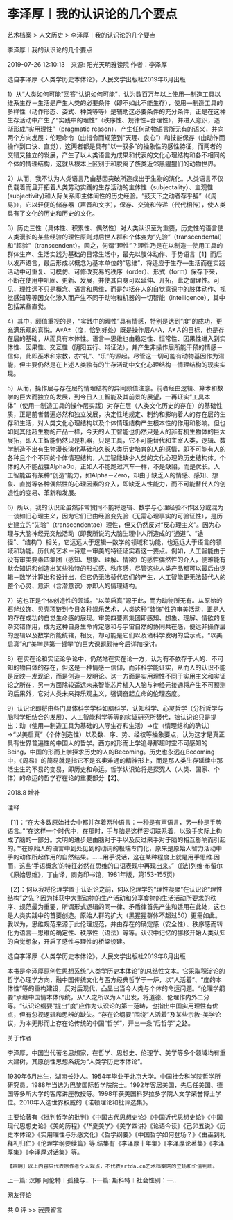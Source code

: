 # 李泽厚︱我的认识论的几个要点

艺术档案 > 人文历史 > 李泽厚︱我的认识论的几个要点

李泽厚︱我的认识论的几个要点

2019-07-26 12:10:13　来源: 阳光天明雅读院 作者：李泽厚



选自李泽厚《人类学历史本体论》，人民文学出版社2019年6月出版

1）从“人类如何可能”回答“认识如何可能”，认为数百万年以上使用—制造工具以维系生存－生活是产生人类的必要条件（即不如此不能生存），使用—制造工具的多样性（动作形态、姿式、种类等等）是辅助这必要条件的充分条件，正是在这种生存活动中产生了“实践中的理性”（秩序性、规律性=合理性），并进入意识，逐渐形成“实用理性”（pragmatic reason），产生任何动物语言所无有的语义，并向两个方向发展：伦理命令（由指令而规范到“天理、良心”）和技能保存（由动作而操作到口诀、直觉），这两者都是具有“以一驭多”的抽象性的感性特征，而两者的交错又独立的发展，产生了以人类语言为成果和代表的文化心理结构和各不相同的个体的情理结构，这就从根本上区别于和脱离了族类近邻黑猩猩们的动物世界。

2）从而，我不认为人类语言乃由基因突破所造或出于生物的演化。人类语言不仅负载着而且开拓着人类劳动实践的生存活动的主体性（subjectality）、主观性(subjectivity)和人际关系即主体间性的历史经验。“鼓天下之动者存乎辞”（《周易》），它以轻便的储存器（声音和文字），保存、交流和传递（代代相传），使人类具有了文化的历史和历史的文化。

3）历史三性（具体性、积累性、偶然性）对人类认识至为重要，历史性的语言使人类漫长的某些经验的理性原则对后世人群和个体变为“先验”（transcendental）和“超验”（transcendent）。因之，何谓“理性”？理性乃是在以制造—使用工具的群体生产、生活实践为基础的日常生活中，最先以肢体动作、手势语言【1】而后以发声语言，最后形成以概念为基本单位的“思维”，将适应于生存—生活而在实践活动中可重复、可模仿、可修改变易的秩序（order）、形式（form）保存下来，不断在使用中巩固、更新、发展，并使其自身可以延伸、开拓，此之谓理性。可见，理性远不只是概念、语言和思维，而是包括在人的自觉意识中的肢体动作、视觉感知等等因文化渗入而产生不同于动物和机器的一切智能（intelligence），其中包括某些直觉。

4）其中，颇值重视的是，“实践中的理性”具有情感，特别是达到“度”的成功，更充满乐观的喜悦。A≠A±（度，恰到好处）既是操作层A=A，A≠Ａ的目标，也是存在层的基础，从而具有本体性。语言—思维也由稳定性、恒常性、因果性进入到实体性、因果性、交互性（阴阳五行、辩证法），并产生非操作层所能干预的情感－信仰，此即巫术和宗教，亦“礼”、“乐”的源起。尽管这一切可能有动物基因作为潜能，但主要仍然是在上述人类独有的生存活动中文化心理结构—情理结构的现实实现。

5）从而，操作层与存在层的情理结构的异同颇值注意。前者经由逻辑、算术和数学的巨大而独立的发展，到今日人工智能及其前景的展望，一再证实“工具本体”（使用—制造工具的操作层实践）对存在层（人类文化历史的存在）的基础性质，正是前者普遍必然和独立发展，决定性地规定、制约和影响着人的存在层的生存和生活，对人类文化心理结构以及个体情理结构产生根本性的作用和影响。但也如同其他超生物的产品一样，今天的人工智能也仍然只是人的非有机生物体的巨大展拓，即人工智能仍然只是机器，只是工具，它不可能替代和主宰人类，逻辑、数学制造不出有生物漫长演化基础和久长人类历史培育的人的感情，即不可能有人的各种且个个不同的个体情理结构，人工智能缺少人类的文化心理的历史结构体。个体的人不能战胜AlphaGo，正如人不能跑过汽车一样，不是缺陷，而是优长。人工智能虽有某种“创造”能力，如Alpha－Zero，却由于缺乏人的情感、感知、想象、直觉等各种偶然性的心理因素的介入，即缺乏人性能力，而不可能替代人的创造性的变易、革新和发展。

6）所以，我的认识论虽然非常赞同不能将逻辑、数学与心理经验不作区分或混为一谈如旧心理主义，因为它们已由经验变先验（无需心理事实的可验证性），是历史建立的“先验”（transcendentae）理性，但又仍然反对“反心理主义”。因为心理与大脑神经元突触活动（即我所说的大脑生理中人所造成的“通道”、“途径”、“结构”）相关，它远远大于逻辑—数学的领域和功能，也远远大于语言的领域和功能。历代的艺术－诗意－审美的特征证实着这一要点。例如，人工智能由于没有审美要素四集团（感知、想象、理解、情欲）的感性偶然性的介入，便难能有默会知识和创造出某些独特的形式感、秩序感，尽管这些人类产品都可以最后由逻辑－数学计算出和设计出，但它仍无法替代它们的产生，人工智能更无法替代人的整个心灵、意识（含潜意识）亦即人的情理结构。

7）这也正是个体创造性的领域。“以美启真”源于此，而为动物所无有。从原始的石斧纹饰、贝壳项链到今日各种娱乐艺术，人类这种“装饰”性的审美活动，正是人的存在成功的自觉生命感的展现。审美四要素集团即感知、想象、理解、情欲的复杂交错作用，成为这种自身生命肯定感和与宇宙自然的协同共在感，便远非操作层的逻辑以及数学所能统辖，相反，却可能是它们以及诸科学发明的启示点。“以美启真”和“美学是第一哲学”的巨大课题颇待今后详加探讨。

8）在实在论和实证论争论中，仍然站在实在论一方，认为有不依存于人的、不可知的物自体的存在，但这是一种情感－信仰，而非科学能证实，从而人的认识不能是反映－发现论，而是创造－发明论。这一方面是实用理性不同于实用主义和实证论之所在，另一方面除较遥远未来智能芯片植入人脑与神经元接通将产生不可预测的后果外，它对人类未来持乐观主义，强调奋起立命的伦理态度。

9）认识论即将由各门具体科学学科如脑科学、认知科学、心灵哲学（分析哲学与脑科学相结合的发展）、人工智能科学等等的实证研究所替代，拙认识论只是提出：动（使用—制造工具为基础的人际生存和生活）→度（情理结构的确认）→“以美启真”（个体创造性）以及数、序、势、经权等抽象要点，认为这才是真正具有世界普遍性的中国人的哲学。西方的形而上学追寻那超时空不可感知的Being，中国的形而上学探求历史的人的Becoming。历史也永远在Becoming中，《周易》的简易就是指它不是玄奥难通的精神形上，而是那人类生存延续中那活生生的不易的变易，即历史和命运。哲学认识论将是探究人（人类、国家、个体）的命运的哲学存在论的重要部分【2】。

2018.8 增补

注释

【1】：“在大多数原始社会中都并存着两种语言：一种是有声语言，另一种是手势语言。”“在这样一个时代中，在那时，手与脑是这样密切联系着，以致手实际上构成了脑的一部分。文明的进步是由脑对于手以及反过来手对于脑的相互影响而引起的。”“在原始人的语言中到处见到的动词的极端专门化，原来是原始人智力活动中手的动作所起作用的自然结果。……用手说话，这在某种程度上就是用手思维.因而，这些‘手语概念’的特征必然在思维的口语表现中再现出来。”（[法]列维·布留尔《原始思维》，丁由译，商务印书馆，1981年版，第153-155页）

【2】：何以我将伦理学置于认识论之前，何以伦理学的“理性凝聚”在认识论“理性结构”之先？因为捕获中大型动物的生产活动和分享食物的生活活动所要求的秩序、规范最为重要，所谓形式逻辑的同一律、矛盾律首先产生和适用在此处，这也是人类实践中的首要创造。原始人群的扩大（黑猩猩群体不超过50）更需如此。我以为，思维规范来源于此伦理规范，并由存在的确定感（安全性）、秩序感而转化为语言—思维的确定性、秩序性（语法）等等。认识中记忆的挪移开始人类认知的自觉想象，开启了感性与理性的桥梁设建。

选自李泽厚《人类学历史本体论》，人民文学出版社2019年6月出版

本书是李泽厚原创性思想系统“人类学历史本体论”的总结性文本。它采取积淀论的哲学心理学方向，融中国传统文化与西方经典哲学于一炉，以“人活着”、“度的本体性”等的重构建设，反对后现代，凸显出当今人类与个体的命运问题。“伦理学纲要”承继中国情本体传统，从“人之所以为人”出发，将道德、伦理作内外二分等。“认识论纲要”提出“度”应作为认识论的第一范畴，也指出中国实用理性有优点，但有忽视逻辑和思辨的缺失。“存在论纲要”围绕“人活着”及某些宗教-美学论议，为本无形而上存在论传统的中国“哲学”，开出一条“后哲学”之路。

  关于作者

李泽厚，中国当代著名思想家，在哲学、思想史、伦理学、美学等多个领域均有重大建树，其原创性思想系统为“人类学历史本体论”。

1930年6月出生，湖南长沙人。1954年毕业于北京大学。中国社会科学院哲学所研究员。1988年当选为巴黎国际哲学院院士。1992年客居美国，先后任美国、德国等多所大学的客席讲座教授等。1998年获美国科罗拉多学院人文学荣誉博士学位。2010年入选世界权威的《诺顿理论和批评选集》。

主要论著有《批判哲学的批判》《中国古代思想史论》《中国近代思想史论》《中国现代思想史论》《美的历程》《华夏美学》《美学四讲》《论语今读》《己卯五说》《历史本体论》《实用理性与乐感文化》《哲学纲要》《中国哲学如何登场？》《由巫到礼 释礼归仁》《伦理学纲要续篇》等.结集有《李泽厚十年集》《李泽厚论著集》《李泽厚集》《李泽厚对话集》等。

    【声明】以上内容只代表原作者个人观点，不代表artda.cn艺术档案网的立场和价值判断。

  上一篇: 汉娜·阿伦特︱孤独与..  下一篇: 斯科特︱社会性别：一..   

网友评论

共 0 评 >>  我要留言